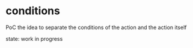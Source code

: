 # conditions
PoC the idea to separate the conditions of the action and the action itself

state: work in progress
